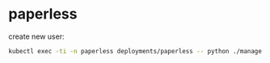 # paperless

create new user:

```bash
kubectl exec -ti -n paperless deployments/paperless -- python ./manage.py createsuperuser
```
